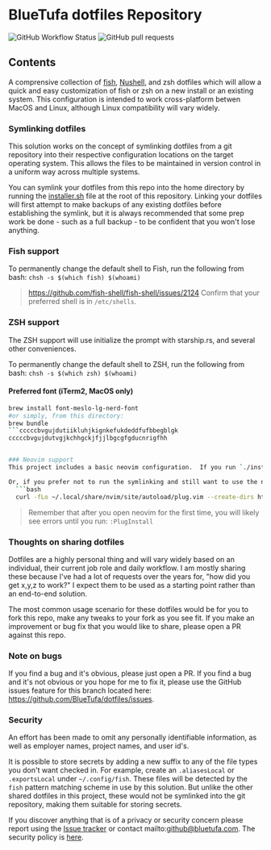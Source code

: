 # BlueTufa dotfiles Repository
![GitHub Workflow Status](https://github.com/BlueTufa/dotfiles/actions/workflows/ci.yml/badge.svg)
![GitHub pull requests](https://img.shields.io/github/issues-pr/BlueTufa/dotfiles)

## Contents
A comprensive collection of [fish](https://fishshell.com/), [Nushell](https://www.nushell.sh/), and zsh dotfiles which will allow a quick and easy customization of fish or zsh on a new install or an existing system.  This configuration is intended to work cross-platform betwen MacOS and Linux, although Linux compatibility will vary widely.  

### Symlinking dotfiles
This solution works on the concept of symlinking dotfiles from a git repository into their respective configuration locations on the target operating system.  This allows the files to be maintained in version control in a uniform way across multiple systems.

You can symlink your dotfiles from this repo into the home directory by running the [installer.sh](installer.sh) file at the root of this repository.  Linking your dotfiles will first attempt to make backups of any existing dotfiles before establishing the symlink, but it is always recommended that some prep work be done - such as a full backup - to be confident that you won't lose anything.

### Fish support
To permanently change the default shell to Fish, run the following from bash:
`chsh -s $(which fish) $(whoami)`
> https://github.com/fish-shell/fish-shell/issues/2124
> Confirm that your preferred shell is in `/etc/shells`.  

### ZSH support 
The ZSH support will use initialize the prompt with starship.rs, and several other conveniences.

To permanently change the default shell to ZSH, run the following from bash:
`chsh -s $(which zsh) $(whoami)`

#### Preferred font (iTerm2, MacOS only)
```bash
brew install font-meslo-lg-nerd-font
#or simply, from this directory:
brew bundle
```cccccbvgujdutiikluhjkignkefukdeddfufbbegblgk
cccccbvgujdutvgjkchhgckjfjjlbgcgfgducnrigfhh


### Neovim support
This project includes a basic neovim configuration.  If you run `./installer.sh` it will automatically symlink lua and install vim-plug for you.   

Or, if you prefer not to run the symlinking and still want to use the nvim configs, remember to install vim-plug manually:
  ```bash
  curl -fLo ~/.local/share/nvim/site/autoload/plug.vim --create-dirs https://raw.githubusercontent.com/junegunn/vim-plug/master/plug.vim
  ```
> Remember that after you open neovim for the first time, you will likely see errors until you run: `:PlugInstall`

### Thoughts on sharing dotfiles
Dotfiles are a highly personal thing and will vary widely based on an individual, their current job role and daily workflow.  I am mostly sharing these because I've had a lot of requests over the years for, "how did you get x,y,z to work?"  I expect them to be used as a starting point rather than an end-to-end solution.

The most common usage scenario for these dotfiles would be for you to fork this repo, make any tweaks to your fork as you see fit.  If you make an improvement or bug fix that you would like to share, please open a PR against this repo.  

### Note on bugs
If you find a bug and it's obvious, please just open a PR.  If you find a bug and it's not obvious or you hope for me to fix it, please use the GitHub issues feature for this branch located here: https://github.com/BlueTufa/dotfiles/issues.

### Security
An effort has been made to omit any personally identifiable information, as well as employer names, project names, and user id's.

It is possible to store secrets by adding a new suffix to any of the file types you don't want checked in.  For example, create an `.aliasesLocal` or `.exportsLocal` under `~/.config/fish`.  These files will be detected by the `fish` pattern matching scheme in use by this solution.  But unlike the other shared dotfiles in this project, these would not be symlinked into the git repository, making them suitable for storing secrets.

If you discover anything that is of a privacy or security concern please report using the [Issue tracker](https://github.com/BlueTufa/dotfiles/issues) or contact mailto:github@bluetufa.com.  The security policy is [here](https://github.com/BlueTufa/dotfiles/security).

